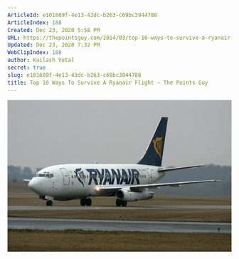 ```yaml
---
ArticleId: e101689f-4e13-43dc-b263-c69bc3944788
ArticleIndex: 188
Created: Dec 23, 2020 5:58 PM
URL: https://thepointsguy.com/2014/03/top-10-ways-to-survive-a-ryanair-flight/
Updated: Dec 23, 2020 7:32 PM
WebClipIndex: 188
author: Kailash Vetal
secret: true
slug: e101689f-4e13-43dc-b263-c69bc3944788
title: Top 10 Ways To Survive A Ryanair Flight – The Points Guy
---
```

![Ryanair_737-200_EI-CKS.jpg](188%20cd1fc1e11e464100815b8d604eb4def4/Ryanair_737-200_EI-CKS.jpg)
